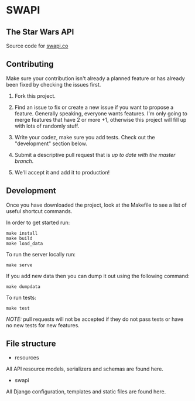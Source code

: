 # SWAPI
## The Star Wars API

Source code for [swapi.co](http://swapi.co)

## Contributing

Make sure your contribution isn't already a planned feature or has already been fixed by checking the issues first.

1. Fork this project.

2. Find an issue to fix or create a new issue if you want to propose a feature. Generally speaking, everyone wants features. I'm only going to merge features that have 2 or more +1, otherwise this project will fill up with lots of randomly stuff.

3. Write your codez, make sure you add tests. Check out the "development" section below.

4. Submit a descriptive pull request that is *up to date with the master branch*.

5. We'll accept it and add it to production!


## Development

Once you have downloaded the project, look at the Makefile to see a list of useful shortcut commands.

In order to get started run:

```
make install
make build
make load_data
```

To run the server locally run:

```
make serve
```

If you add new data then you can dump it out using the following command:

```
make dumpdata
```

To run tests:

```
make test
```

*NOTE:* pull requests will not be accepted if they do not pass tests or have no new tests for new features.


## File structure

- resources

All API resource models, serializers and schemas are found here.

- swapi

All Django configuration, templates and static files are found here.
